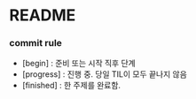 # README

### commit rule

- [begin] : 준비 또는 시작 직후 단계
- [progress] : 진행 중. 당일 TIL이 모두 끝나지 않음
- [finished] : 한 주제를 완료함.




